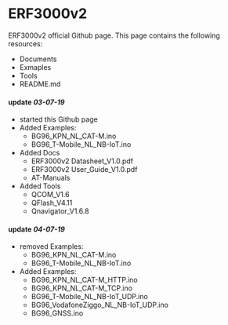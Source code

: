 # ERF3000v2
ERF3000v2 official Github page. 
This page contains the following resources: 
- Documents
- Exmaples
- Tools 
- README.md


#### update *03-07-19*   

 * started this Github page
 * Added Examples:
   - BG96_KPN_NL_CAT-M.ino
   - BG96_T-Mobile_NL_NB-IoT.ino
 * Added Docs 
   - ERF3000v2 Datasheet_V1.0.pdf 
   - ERF3000v2 User_Guide_V1.0.pdf
   - AT-Manuals
 * Added Tools
   - QCOM_V1.6
   - QFlash_V4.11
   - Qnavigator_V1.6.8


#### update *04-07-19*

* removed Examples:
   - BG96_KPN_NL_CAT-M.ino
   - BG96_T-Mobile_NL_NB-IoT.ino
* Added Examples:
   - BG96_KPN_NL_CAT-M_HTTP.ino
   - BG96_KPN_NL_CAT-M_TCP.ino
   - BG96_T-Mobile_NL_NB-IoT_UDP.ino
   - BG96_VodafoneZiggo_NL_NB-IoT_UDP.ino
   - BG96_GNSS.ino

